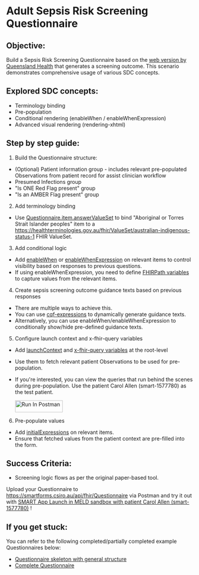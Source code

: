 # Adult Sepsis Risk Screening Questionnaire

## Objective:

Build a Sepsis Risk Screening Questionnaire based on the [web version by Queensland Health](https://www.health.qld.gov.au/__data/assets/pdf_file/0019/1381330/adult-sepsis-screening-tool.pdf) that generates a screening outcome. This scenario demonstrates comprehensive usage of various SDC concepts.

## Explored SDC concepts:

- Terminology binding
- Pre-population
- Conditional rendering (enableWhen / enableWhenExpression)
- Advanced visual rendering (rendering-xhtml)

## Step by step guide:

1. Build the Questionnaire structure:

- (Optional) Patient information group - includes relevant pre-populated Observations from patient record for assist clinician workflow
- Presumed Infections group
- "Is ONE Red Flag present" group
- "Is an AMBER Flag present" group

2. Add terminology binding

- Use [Questionnaire.item.answerValueSet](https://hl7.org/fhir/R4/questionnaire-definitions.html#Questionnaire.item.answerValueSet) to bind "Aboriginal or Torres Strait Islander peoples" item to a https://healthterminologies.gov.au/fhir/ValueSet/australian-indigenous-status-1 FHIR ValueSet.

3. Add conditional logic

- Add [enableWhen](https://hl7.org/fhir/R4/questionnaire-definitions.html#Questionnaire.item.enableWhen) or [enableWhenExpression](http://hl7.org/fhir/uv/sdc/expressions.html#enableWhenExpression) on relevant items to control visibility based on responses to previous questions.
- If using enableWhenExpression, you need to define [FHIRPath variables](http://hl7.org/fhir/uv/sdc/expressions.html#variable) to capture values from the relevant items.

4. Create sepsis screening outcome guidance texts based on previous responses

- There are multiple ways to achieve this.
- You can use [cqf-expressions](http://hl7.org/fhir/uv/sdc/behavior.html#cqf-expression) to dynamically generate guidance texts.
- Alternatively, you can use enableWhen/enableWhenExpression to conditionally show/hide pre-defined guidance texts.

5. Configure launch context and x-fhir-query variables

- Add [launchContext](http://hl7.org/fhir/uv/sdc/expressions.html#launchContext) and [x-fhir-query variables](http://hl7.org/fhir/uv/sdc/expressions.html#x-fhir-query-enhancements) at the root-level
- Use them to fetch relevant patient Observations to be used for pre-population.
- If you're interested, you can view the queries that run behind the scenes during pre-population. Use the patient Carol Allen (smart-1577780) as the test patient.

  [<img src="https://run.pstmn.io/button.svg" alt="Run In Postman" style="width: 128px; height: 32px;">](<https://app.getpostman.com/run-collection/22885901-bc216af3-bcf4-47a0-9c83-36474a7e46ab?action=collection%2Ffork&source=rip_markdown&collection-url=entityId%3D22885901-bc216af3-bcf4-47a0-9c83-36474a7e46ab%26entityType%3Dcollection%26workspaceId%3D223dc781-848c-46d3-bd95-7735671fd8d1#?env%5BPatient%3A%20Carol%20Allen%20(smart-1577780)%5D=W3sia2V5IjoicGF0aWVudElkIiwidmFsdWUiOiIiLCJlbmFibGVkIjp0cnVlLCJ0eXBlIjoiZGVmYXVsdCIsInNlc3Npb25WYWx1ZSI6InNtYXJ0LTE1Nzc3ODAiLCJjb21wbGV0ZVNlc3Npb25WYWx1ZSI6InNtYXJ0LTE1Nzc3ODAiLCJzZXNzaW9uSW5kZXgiOjB9XQ==>)

6. Pre-populate values

- Add [initialExpressions](http://hl7.org/fhir/uv/sdc/expressions.html#initialExpression) on relevant items.
- Ensure that fetched values from the patient context are pre-filled into the form.

## Success Criteria:

- Screening logic flows as per the original paper-based tool.

Upload your Questionnaire to https://smartforms.csiro.au/api/fhir/Questionnaire via Postman and
try it out with [SMART App Launch in MELD sandbox with patient Carol Allen (smart-1577780)](https://fhir-in-qh.smartforms.io/launch?iss=https%3A%2F%2Fgw.interop.community%2FQHConnectathon2025%2Fdata&launch=EtdWnN) !

## If you get stuck:

You can refer to the following completed/partially completed example Questionnaires below:

- [Questionnaire skeleton with general structure](https://smartforms.csiro.au/api/fhir/Questionnaire/AdultSepsisScreeningIncomplete/_history/2)
- [Complete Questionnaire](https://smartforms.csiro.au/api/fhir/Questionnaire/AdultSepsisScreening/_history/4)
